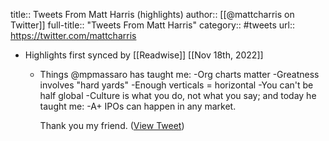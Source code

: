 title:: Tweets From Matt Harris (highlights)
author:: [[@mattcharris on Twitter]]
full-title:: "Tweets From Matt Harris"
category:: #tweets
url:: https://twitter.com/mattcharris

- Highlights first synced by [[Readwise]] [[Nov 18th, 2022]]
	- Things @mpmassaro has taught me:
	  -Org charts matter
	  -Greatness involves "hard yards"
	  -Enough verticals = horizontal
	  -You can't be half global
	  -Culture is what you do, not what you say;
	  and today he taught me:
	  -A+ IPOs can happen in any market.  
	  
	  Thank you my friend. ([View Tweet](https://twitter.com/mattcharris/status/1397741622792757250))